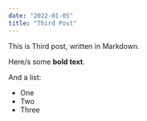 ```yaml
---
date: "2022-01-05"
title: "Third Post"
---
```


This is Third post, written in Markdown.

Here/s some **bold text**.

And a list:

- One
- Two
- Three
